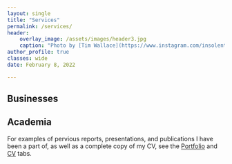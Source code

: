 ```yaml
---
layout: single
title: "Services"
permalink: /services/
header:
    overlay_image: /assets/images/header3.jpg
    caption: "Photo by [Tim Wallace](https://www.instagram.com/insolentprodigy/)"
author_profile: true
classes: wide
date: February 8, 2022

---
```

## Businesses


## Academia



For examples of pervious reports, presentations, and publications I have been a part of, as well as a complete copy of my CV, see the [Portfolio](/portfolio/) and [CV](https://atboydconsulting.github.io/assets/docs/austintboydcv.pdf) tabs.

